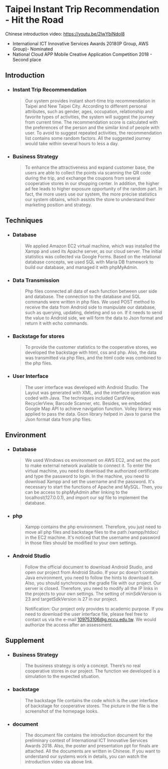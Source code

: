 # Taipei Instant Trip Recommendation - Hit the Road

Chinese introduction video: https://youtu.be/2IwYbiNdoI8
* International ICT Innovative Services Awards 2018(IP Group, AWS Group)- Nominated
* National Cloud APP Mobile Creative Application Competition 2018 - Second place

Introduction
----
* ### Instant Trip Recommendation
  >Our system provides instant short-time trip recommendation in Taipei and New Taipei City. According to different personal attributes, such as gender, ages, occupation, relationship and favorite types of activities, the system will suggest the journey from current time. The recommendation score is calculated with the preferences of the person and the similar kind of people with user. To avoid to suggest repeated activities, the recommendation list contains some random factors. All the suggested journey would take within several hours to less a day.

* ### Business Strategy 
  >To enhance the attractiveness and expand customer base, the users are able to collect the points via scanning the QR code during the trip, and exchange the coupons from several cooperative stores in our shopping center. In addition, the higher ad fee leads to higher exposure opportunity of the random part. In fact, the more users use our system, the more precise statistics our system obtains, which assists the store to understand their marketing position and strategy. 

Techniques
----
* ### Database
  > We applied Amazon EC2 virtual machine, which was installed the Xampp and used its Apache server, as our cloud server. The initial statistics was collected via Google Forms. Based on the relational database concepts, we used SQL with Maria DB framework to build our database, and managed it with phpMyAdmin.

* ### Data Transmission
  >Php files connected all data of each function between user side and database. The connection to the database and SQL commands were written in php files. We used POST method to receive the data from Android side to manipulate our database, such as querying, updating, deleting and so on. If it needs to send the value to Android side, we will form the data to Json format and return it with echo commands.

* ### Backstage for stores
  >To provide the customer statistics to the cooperative stores, we developed the backstage with html, css and php. Also, the data was transmitted via php files, and the html code was combined to the php files.

* ### User Interface
  >The user interface was developed with Android Studio. The Layout was generated with XML, and the interface operation was coded with Java. The techniques included CardView, RecyclerView, Barcode Scanner, etc. Besides, we embedded Google Map API to achieve navigation function. Volley library was applied to pass the data. Gson library helped in Java to parse the Json format data from php files.


Environment
----
* ### Database
  >We used Windows os environment on AWS EC2, and set the port to make external network available to connect it. To enter the virtual machine, you need to download the authorized certificate and type the password to login. In the machine, you need to download Xampp and set the username and the password. It's necessary to start the functions of Apache and MySQL. Then, you can be access to phpMyAdmin after linking to the localhost(127.0.0.1), and import our sql file to implement the database.

* ### php
  >Xampp contains the php environment. Therefore, you just need to move all php files and backstage files to the path /xampp/htdoc/ in the EC2 machine. It's noticed that the username and password in those files should be modified to your own settings.

* ### Android Studio
  >Follow the official document to download Android Studio, and open our project from Android Studio. If your pc doesn't contain Java environment, you need to follow the hints to download it. Also, you should synchronous the gradle file with our project. Our server is closed. Therefore, you need to modify all the IP links in the projects to your own settings. The setting of minSdkVersion is 23 and targetSdkVersion is 27 in our project. <br>
  
  >Notification: Our project only provides to academic purpose. If you need to download the user interface file, please feel free to contact us via the e-mail 109753106@g.nccu.edu.tw. We would authorize the access after an assessment.

Supplement
----
* ### Business Strategy
  >The business strategy is only a concept. There’s no real cooperative stores in our project. The function we developed is a simulation to the expected situation.

* ### backstage
  >The backstage file contains the code which is the user interface of backstage for cooperative stores. The picture in the file is the screenshot of the homepage looks.

* ### document
  >The document file contains the introduction document for the preliminary contest of International ICT Innovative Services Awards 2018. Also, the poster and presentation ppt for finals are attached. All the documents are written in Chinese. If you want to understand our systems work in details, you can watch the introduction video via above link.
